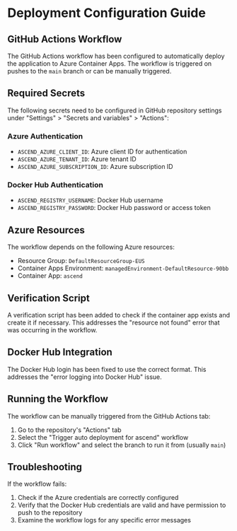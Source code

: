 # Deployment Configuration Guide

## GitHub Actions Workflow

The GitHub Actions workflow has been configured to automatically deploy the application to Azure Container Apps. The workflow is triggered on pushes to the `main` branch or can be manually triggered.

## Required Secrets

The following secrets need to be configured in GitHub repository settings under "Settings" > "Secrets and variables" > "Actions":

### Azure Authentication
- `ASCEND_AZURE_CLIENT_ID`: Azure client ID for authentication
- `ASCEND_AZURE_TENANT_ID`: Azure tenant ID
- `ASCEND_AZURE_SUBSCRIPTION_ID`: Azure subscription ID

### Docker Hub Authentication
- `ASCEND_REGISTRY_USERNAME`: Docker Hub username
- `ASCEND_REGISTRY_PASSWORD`: Docker Hub password or access token

## Azure Resources

The workflow depends on the following Azure resources:
- Resource Group: `DefaultResourceGroup-EUS`
- Container Apps Environment: `managedEnvironment-DefaultResource-90bb`
- Container App: `ascend`

## Verification Script

A verification script has been added to check if the container app exists and create it if necessary. This addresses the "resource not found" error that was occurring in the workflow.

## Docker Hub Integration

The Docker Hub login has been fixed to use the correct format. This addresses the "error logging into Docker Hub" issue.

## Running the Workflow

The workflow can be manually triggered from the GitHub Actions tab:
1. Go to the repository's "Actions" tab
2. Select the "Trigger auto deployment for ascend" workflow
3. Click "Run workflow" and select the branch to run it from (usually `main`)

## Troubleshooting

If the workflow fails:

1. Check if the Azure credentials are correctly configured
2. Verify that the Docker Hub credentials are valid and have permission to push to the repository
3. Examine the workflow logs for any specific error messages
